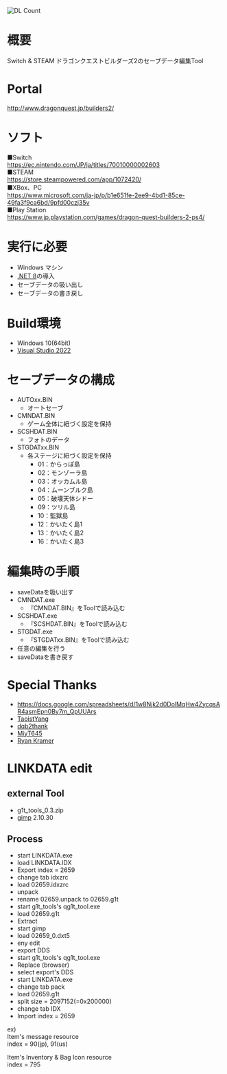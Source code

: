 ![DL Count](https://img.shields.io/github/downloads/turtle-insect/DQB2/total.svg)

# 概要
Switch & STEAM ドラゴンクエストビルダーズ2のセーブデータ編集Tool

# Portal
http://www.dragonquest.jp/builders2/

# ソフト
■Switch  
https://ec.nintendo.com/JP/ja/titles/70010000002603  
■STEAM  
https://store.steampowered.com/app/1072420/  
■XBox、PC  
https://www.microsoft.com/ja-jp/p/b1e651fe-2ee9-4bd1-85ce-49fa3f9ca6bd/9pfd00czj35v  
■Play Station  
https://www.jp.playstation.com/games/dragon-quest-builders-2-ps4/


# 実行に必要
* Windows マシン
* [.NET 8](https://dotnet.microsoft.com/en-us/download/dotnet/8.0)の導入
* セーブデータの吸い出し
* セーブデータの書き戻し

# Build環境
* Windows 10(64bit)
* [Visual Studio 2022](https://visualstudio.microsoft.com/)

# セーブデータの構成
* AUTOxx.BIN
  * オートセーブ
* CMNDAT.BIN
  * ゲーム全体に紐づく設定を保持
* SCSHDAT.BIN
  * フォトのデータ
* STGDATxx.BIN
  * 各ステージに紐づく設定を保持
    * 01：からっぽ島
    * 02：モンゾーラ島
    * 03：オッカムル島
    * 04：ムーンブルク島
    * 05：破壊天体シドー
    * 09：ツリル島
    * 10：監獄島
    * 12：かいたく島1
    * 13：かいたく島2
    * 16：かいたく島3

# 編集時の手順
* saveDataを吸い出す
* CMNDAT.exe
  * 『CMNDAT.BIN』をToolで読み込む
* SCSHDAT.exe
  * 『SCSHDAT.BIN』をToolで読み込む
* STGDAT.exe
  * 『STGDATxx.BIN』をToolで読み込む
* 任意の編集を行う
* saveDataを書き戻す

# Special Thanks
* https://docs.google.com/spreadsheets/d/1w8Njk2d0DolMqHw4ZycqsAR4asmEpn0By7m_QpUUArs
* [TaoistYang](https://gbatemp.net/threads/dragon-quest-builders-2-save-editor-pc-steam.558947/post-9504144)
* [dqb2thank](https://gbatemp.net/threads/dragon-quest-builders-2-save-editor-pc-steam.558947/post-10008029)
* [MiyT645](https://github.com/Sapphire645)
* [Ryan Kramer](https://github.com/default-kramer)

# LINKDATA edit
## external Tool
* g1t_tools_0.3.zip
* [gimp](https://www.gimp.org/) 2.10.30

## Process
* start LINKDATA.exe
* load LINKDATA.IDX
* Export index = 2659
* change tab idxzrc
* load 02659.idxzrc
* unpack
* rename 02659.unpack to 02659.g1t
* start g1t_tools's qg1t_tool.exe
* load 02659.g1t
* Extract
* start gimp
* load 02659_0.dxt5
* eny edit
* export DDS
* start g1t_tools's qg1t_tool.exe
* Replace (browser)
* select export's DDS
* start LINKDATA.exe
* change tab pack
* load 02659.g1t
* split size = 2097152(=0x200000)
* change tab IDX
* Import index = 2659

ex)  
Item's message resource  
index = 90(jp), 91(us)  
  
Item's Inventory & Bag Icon resource  
index = 795  
